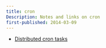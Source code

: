 ```yaml
---
title: cron
Description: Notes and links on cron
first-published: 2014-03-09
---
```


*   [Distributed cron tasks](http://opentodo.net/2014/02/distributed-cron-tasks/)
